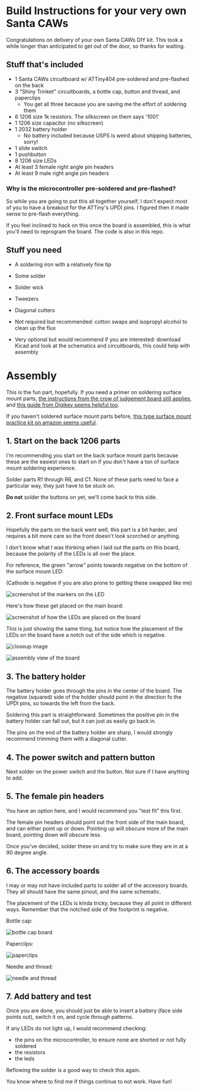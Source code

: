 # Build Instructions for your very own Santa CAWs

Congratulations on delivery of your own Santa CAWs DIY kit. This took a while
longer than anticipated to get out of the door, so thanks for waiting.

## Stuff that's included

- 1 Santa CAWs circuitboard w/ ATTiny404 pre-soldered and pre-flashed on the back
- 3 "Shiny Trinket" circuitboards, a bottle cap, button and thread, and paperclips
  - You get all three because you are saving me the effort of soldering them
- 6 1206 size 1k resistors. The silkscreen on them says '1001'
- 1 1206 size capacitor (no silkscreen)
- 1 2032 battery holder
  - No battery included because USPS is weird about shipping batteries, sorry!
- 1 slide switch
- 1 pushbutton
- 8 1206 size LEDs
- At least 3 female right angle pin headers
- At least 9 male right angle pin headers

### Why is the microcontroller pre-soldered and pre-flashed?

So while you are going to put this all together yourself, I don't expect most of you to have a breakout for the ATTiny's UPDI pins. I figured then it made sense to pre-flash everything.

If you feel inclined to hack on this once the board is assembled, this is what you'll need to reprogram the board. The code is also in this repo.

## Stuff you need

- A soldering iron with a relatively fine tip
- Some solder
- Solder wick
- Tweezers
- Diagonal cutters
- Not required but recommended: cotton swaps and isopropyl alcohol to clean up the flux

- Very optional but would recommend if you are interested: download Kicad and look at the schematics and circuitboards, this could help with assembly

# Assembly

This is the fun part, hopefully. If you need a primer on soldering surface mount parts, [the instructions from the crow of judgement board still applies](https://github.com/chris-johnston/crowofjudgement?tab=readme-ov-file#assembly), and [this guide from Digikey seems helpful too](https://www.digikey.com/en/maker/tutorials/2023/how-to-solder-surface-mount-components-using-common-tools).

If you haven't soldered surface mount parts before, [this type surface mount practice kit on amazon seems useful](https://www.amazon.com/Gikfun-Welding-Practice-Soldering-Training/dp/B00VWB8F8K).

## 1. Start on the back 1206 parts

I'm recommending you start on the back surface mount parts because these are the easiest ones to start on if you don't have a ton of surface mount soldering experience.

Solder parts R1 through R6, and C1. None of these parts need to face a particular way, they just have to be stuck on.

**Do not** solder the buttons on yet, we'll come back to this side.

## 2. Front surface mount LEDs

Hopefully the parts on the back went well, this part is a bit harder, and requires a bit more care so the front doesn't look scorched or anything.

I don't know what I was thinking when I laid out the parts on this board, because the polarity of the LEDs is all over the place.

For reference, the green "arrow" points towards negative on the bottom of the surface mount LED:

(Cathode is negative if you are also prone to getting these swapped like me)

![screenshot of the markers on the LED](img/1TP3Z.gif)

Here's how these get placed on the main board:

![screenshot of how the LEDs are placed on the board](img/image.png)

This is just showing the same thing, but notice how the placement of the LEDs on the board have a notch out of the side which is negative.

![closeup image](img/image-2.png)

![assembly view of the board](img/image-1.png)

## 3. The battery holder

The battery holder goes through the pins in the center of the board. The negative (squared) side of the holder should point in the direction fo the UPDI pins, so towards the left from the back.

Soldering this part is straightforward. Sometimes the positive pin in the battery holder can fall out, but it can just as easily go back in.

The pins on the end of the battery holder are sharp, I would strongly recommend trimming them with a diagonal cutter.

## 4. The power switch and pattern button

Next solder on the power switch and the button. Not sure if I have anything to add.

## 5. The female pin headers

You have an option here, and I would recommend you "test fit" this first.

The female pin headers should point out the front side of the main board, and can either point up or down. Pointing up will obscure more of the main board, pointing down will obscure less.

Once you've decided, solder these on and try to make sure they are in at a 90 degree angle.

## 6. The accessory boards

I may or may not have included parts to solder all of the accessory boards. They all should have the same pinout, and the same schematic.

The placement of the LEDs is kinda tricky, because they all point in different ways. Remember that the notched side of the footprint is negative.

Bottle cap:

![bottle cap board](img/image-3.png)

Paperclips:

![paperclips](img/image-4.png)

Needle and thread:

![needle and thread](img/image-5.png)

## 7. Add battery and test

Once you are done, you should just be able to insert a battery (face side points out), switch it on, and cycle through patterns.

If any LEDs do not light up, I would recommend checking:

- the pins on the microcontroller, to ensure none are shorted or not fully soldered
- the resistors
- the leds

Reflowing the solder is a good way to check this again.

You know where to find me if things continue to not work. Have fun!